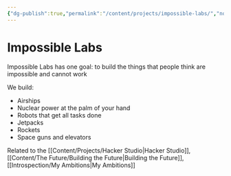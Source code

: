 ```yaml
---
{"dg-publish":true,"permalink":"/content/projects/impossible-labs/","noteIcon":"2"}
---
```


# Impossible Labs

Impossible Labs has one goal: to build the things that people think are impossible and cannot work

We build:
- Airships
- Nuclear power at the palm of your hand
- Robots that get all tasks done
- Jetpacks
- Rockets
- Space guns and elevators

Related to the [[Content/Projects/Hacker Studio\|Hacker Studio]], [[Content/The Future/Building the Future\|Building the Future]], [[Introspection/My Ambitions\|My Ambitions]]
